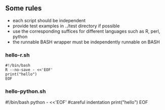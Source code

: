 ## Some rules
- each script should be independent 
- provide test examples in ../test directory if possible
- use the corresponding suffices for different languages such as R, perl, python
- the runnable BASH wrapper must be independently runnable on BASH
### hello-r.sh
``` 
#!/bin/bash
R --no-save - <<'EOF'
print("hello")
EOF
```
### hello-python.sh
#!/bin/bash
python - <<'EOF'
#careful indentation
print("hello")
EOF
```
